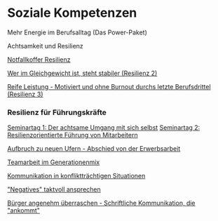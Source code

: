 # Soziale Kompetenzen

Mehr Energie im Berufsalltag  (Das Power-Paket) 

Achtsamkeit und Resilienz

[Notfallkoffer Resilienz ](resilienz-1)

[Wer im Gleichgewicht ist, steht stabiler (Resilienz 2)](resilienz-2)

[Reife Leistung - Motiviert und ohne Burnout durchs letzte Berufsdrittel (Resilienz 3)](resilienz-3)



### Resilienz für Führungskräfte
[Seminartag 1: Der achtsame Umgang mit sich selbst](https://)
[Seminartag 2: Resilienzorientierte Führung von Mitarbeitern](https://)

[Aufbruch zu neuen Ufern - Abschied von der Erwerbsarbeit](aufbruch-zu-neuen-ufern)

[Teamarbeit im Generationenmix](teamarbeit-im-generationenmix)

[Kommunikation in konfliktträchtigen Situationen](kommunikation-in-konflikten)

["Negatives" taktvoll ansprechen](negatives-taktvoll-ansprechen)

[Bürger angenehm überraschen - Schriftliche Kommunikation, die "ankommt"](buerger-ueberraschen)
